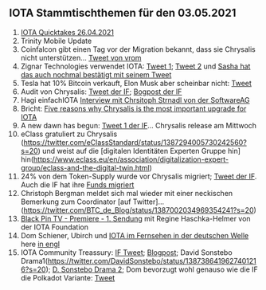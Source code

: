 ## IOTA Stammtischthemen für den 03.05.2021

1. [IOTA Quicktakes 26.04.2021](https://www.youtube.com/watch?v=V6lmHMz_cnU)
2. Trinity Mobile Update
3. Coinfalcon gibt einen Tag vor der Migration bekannt, dass sie Chrysalis nicht unterstützen... [Tweet von vrom](https://twitter.com/Vrom14286662/status/1386910278382653442?s=20)
4. Zignar Technologies verwendet IOTA: [Tweet 1](https://twitter.com/zignartech/status/1386746349069033473?s=20); [Tweet 2](https://twitter.com/zignartech/status/1386767883129147392?s=20) und [Sasha hat das auch nochmal bestätigt mit seinem Tweet](https://twitter.com/sascha1337/status/1386923355643596801?s=20)
5. Tesla hat 10% Bitcoin verkauft, Elon Musk aber scheinbar nicht: [Tweet](https://twitter.com/elonmusk/status/1386821144037236737?s=20)
6. Audit von Chrysalis: [Tweet der IF](https://twitter.com/iota/status/1387059946903252999?s=20); [Bogpost der IF](https://blog.iota.org/chrysalis-firefly-audits/)
7. Hagi einfachIOTA [Interview mit Chrsitoph Strnadl von der SoftwareAG](https://www.youtube.com/watch?v=4TwfcaQlCzQ)
8. Bricht: [Five reasons why Chrysalis is the most important upgrade for IOTA](https://weetoz.medium.com/five-reasons-why-chrysalis-is-the-most-important-upgrade-for-iota-80c0d70b11bc)
9. A new dawn has begun: [Tweet 1 der IF](https://twitter.com/iota/status/1387293403906547715?s=20)... Chrysalis release am Mittwoch
10. eClass gratuliert zu Chrysalis (https://twitter.com/eClassStandard/status/1387294005730242560?s=20) und weist auf die [digitalen Identitäten Experten Gruppe hin] hin(https://www.eclass.eu/en/association/digitalization-expert-group/eclass-and-the-digital-twin.html)
11. 24% von dem Token-Supply wurde vor Chrysalis migriert; [Tweet der IF](https://twitter.com/iota/status/1387317999753908224?s=20). Auch die IF hat ihre [Funds migriert](https://explorer.iota.org/mainnet/address/TRANSFERBXLCKYJWOBNW9BLZOBMBPCSATZFAHVBDDAVZGCUZL9FZU9DWABECBZOBJVSXECDBBYGDHCBB9NJKEDOGJZ)
12. Christoph Bergman meldet sich mal wieder mit einer neckischen Bemerkung zum Coordinator [auf Twitter]...(https://twitter.com/BTC_de_Blog/status/1387002034969354241?s=20)
13. [Black Pin TV - Premiere - 1. Sendung](https://www.youtube.com/watch?v=CxGBNFbdzQI) mit Regine Haschka-Helmer von der IOTA Foundation
14. Dom Schiener, Ubirch und [IOTA im Fernsehen in der deutschen Welle](https://www.dw.com/de/iota-einen-blick-in-die-zukunft/av-57346878) here [in engl](https://amp.dw.com/en/iota-a-glimpse-into-the-future/av-57347930?__twitter_impression=true)
15. IOTA Community Treassury: [IF Tweet](https://twitter.com/iota/status/1387380222446735360?s=20); [Blogpost](https://blog.iota.org/iota-community-treasury-and-genesis-validation/); David Sonstebo Drama1(https://twitter.com/DavidSonstebo/status/1387386419627401216?s=20); [D. Sonstebo Drama 2](https://twitter.com/DavidSonstebo/status/1387388915233984516?s=20); Dom bevorzugt wohl genauso wie die IF die Polkadot Variante: [Tweet](https://twitter.com/DomSchiener/status/1387385913920065539?s=20)
